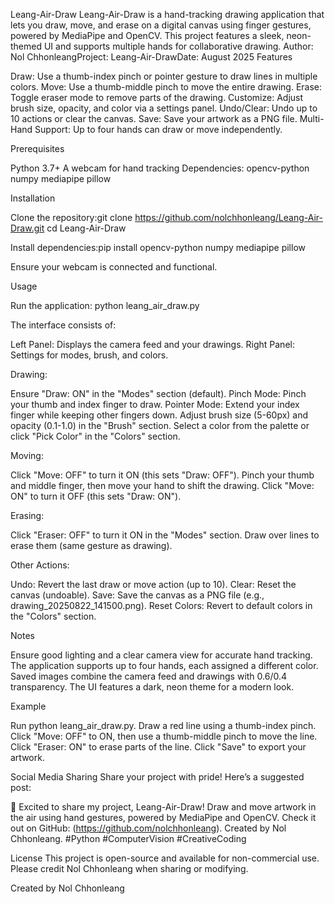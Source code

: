 Leang-Air-Draw
Leang-Air-Draw is a hand-tracking drawing application that lets you draw, move, and erase on a digital canvas using finger gestures, powered by MediaPipe and OpenCV. This project features a sleek, neon-themed UI and supports multiple hands for collaborative drawing.
Author: Nol ChhonleangProject: Leang-Air-DrawDate: August 2025
Features

Draw: Use a thumb-index pinch or pointer gesture to draw lines in multiple colors.
Move: Use a thumb-middle pinch to move the entire drawing.
Erase: Toggle eraser mode to remove parts of the drawing.
Customize: Adjust brush size, opacity, and color via a settings panel.
Undo/Clear: Undo up to 10 actions or clear the canvas.
Save: Save your artwork as a PNG file.
Multi-Hand Support: Up to four hands can draw or move independently.

Prerequisites

Python 3.7+
A webcam for hand tracking
Dependencies:
opencv-python
numpy
mediapipe
pillow



Installation

Clone the repository:git clone https://github.com/nolchhonleang/Leang-Air-Draw.git
cd Leang-Air-Draw


Install dependencies:pip install opencv-python numpy mediapipe pillow


Ensure your webcam is connected and functional.

Usage

Run the application:
python leang_air_draw.py


The interface consists of:

Left Panel: Displays the camera feed and your drawings.
Right Panel: Settings for modes, brush, and colors.


Drawing:

Ensure "Draw: ON" in the "Modes" section (default).
Pinch Mode: Pinch your thumb and index finger to draw.
Pointer Mode: Extend your index finger while keeping other fingers down.
Adjust brush size (5-60px) and opacity (0.1-1.0) in the "Brush" section.
Select a color from the palette or click "Pick Color" in the "Colors" section.


Moving:

Click "Move: OFF" to turn it ON (this sets "Draw: OFF").
Pinch your thumb and middle finger, then move your hand to shift the drawing.
Click "Move: ON" to turn it OFF (this sets "Draw: ON").


Erasing:

Click "Eraser: OFF" to turn it ON in the "Modes" section.
Draw over lines to erase them (same gesture as drawing).


Other Actions:

Undo: Revert the last draw or move action (up to 10).
Clear: Reset the canvas (undoable).
Save: Save the canvas as a PNG file (e.g., drawing_20250822_141500.png).
Reset Colors: Revert to default colors in the "Colors" section.



Notes

Ensure good lighting and a clear camera view for accurate hand tracking.
The application supports up to four hands, each assigned a different color.
Saved images combine the camera feed and drawings with 0.6/0.4 transparency.
The UI features a dark, neon theme for a modern look.

Example

Run python leang_air_draw.py.
Draw a red line using a thumb-index pinch.
Click "Move: OFF" to ON, then use a thumb-middle pinch to move the line.
Click "Eraser: ON" to erase parts of the line.
Click "Save" to export your artwork.

Social Media Sharing
Share your project with pride! Here’s a suggested post:

🎨 Excited to share my project, Leang-Air-Draw! Draw and move artwork in the air using hand gestures, powered by MediaPipe and OpenCV. Check it out on GitHub: (https://github.com/nolchhonleang). Created by Nol Chhonleang. #Python #ComputerVision #CreativeCoding

License
This project is open-source and available for non-commercial use. Please credit Nol Chhonleang when sharing or modifying.

Created by Nol Chhonleang